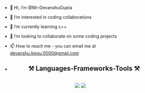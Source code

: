 - 👋 Hi, I’m @Mr-DevanshuGupta
- 👀 I’m interested in coding collaborations
- 🌱 I’m currently learning c++
- 💞️ I’m looking to collaborate on some coding projects 
- 📫 How to reach me - you can email me at devanshu.kissu.0000@gmail.com

- <h2 align="center">⚒️ Languages-Frameworks-Tools ⚒️</h2>
<br/>
<div align="center">
    <img src="https://skillicons.dev/icons?i=html,css,javascript,vscode,git,github,postman" />
    <img src="https://skillicons.dev/icons?i=python,fastapi,cpp,java,spring boot" /><br>
</div>

<!---
Mr-DevanshuGupta/Mr-DevanshuGupta is a ✨ special ✨ repository because its `README.md` (this file) appears on your GitHub profile.
You can click the Preview link to take a look at your changes.
--->

